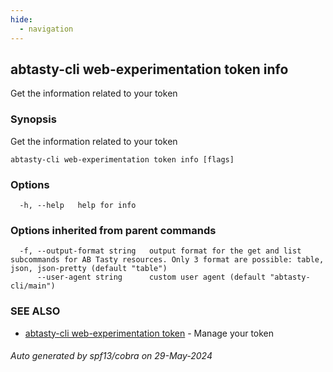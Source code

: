 ```yaml
---
hide:
  - navigation
---
```

## abtasty-cli web-experimentation token info

Get the information related to your token

### Synopsis

Get the information related to your token

```
abtasty-cli web-experimentation token info [flags]
```

### Options

```
  -h, --help   help for info
```

### Options inherited from parent commands

```
  -f, --output-format string   output format for the get and list subcommands for AB Tasty resources. Only 3 format are possible: table, json, json-pretty (default "table")
      --user-agent string      custom user agent (default "abtasty-cli/main")
```

### SEE ALSO

* [abtasty-cli web-experimentation token](abtasty-cli_web-experimentation_token.md)	 - Manage your token

###### Auto generated by spf13/cobra on 29-May-2024
